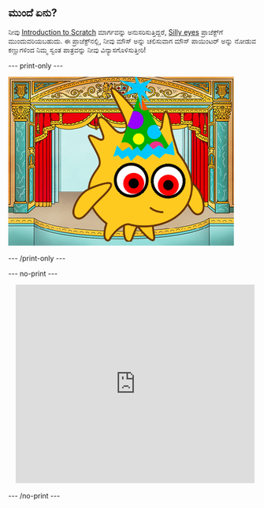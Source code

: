 ## ಮುಂದೆ ಏನು?

ನೀವು [Introduction to Scratch](https://projects.raspberrypi.org/en/pathways/scratch-intro) ಮಾರ್ಗವನ್ನು ಅನುಸರಿಸುತ್ತಿದ್ದರೆ, [Silly eyes](https://projects.raspberrypi.org/en/projects/silly-eyes) ಪ್ರಾಜೆಕ್ಟ್‌ಗೆ ಮುಂದುವರಿಯಬಹುದು. ಈ ಪ್ರಾಜೆಕ್ಟ್‌ನಲ್ಲಿ, ನೀವು ಮೌಸ್ ಅನ್ನು ಚಲಿಸುವಾಗ ಮೌಸ್ ಪಾಯಿಂಟರ್ ಅನ್ನು ನೋಡುವ ಕಣ್ಣುಗಳಿಂದ ನಿಮ್ಮ ಸ್ವಂತ ಪಾತ್ರವನ್ನು ನೀವು ವಿನ್ಯಾಸಗೊಳಿಸುತ್ತೀರಿ!

--- print-only ---

!['ಕ್ಷುಲ್ಲಕ ಕಣ್ಣುಗಳು' ಯೋಜನೆ.](images/googly-eye-character.png)

--- /print-only ---

--- no-print ---

<div class="scratch-preview" style="margin-left: 15px;">
  <iframe allowtransparency="true" width="485" height="402" src="https://scratch.mit.edu/projects/embed/495141114/?autostart=false" frameborder="0"></iframe>
</div>

--- /no-print ---
